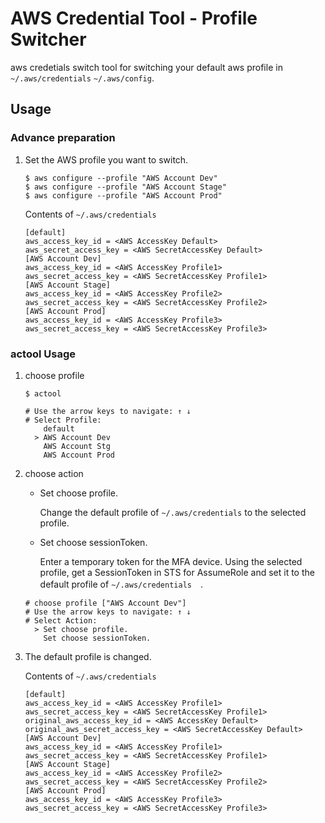 # AWS Credential Tool - Profile Switcher

aws credetials switch tool for switching your default aws profile in `~/.aws/credentials` `~/.aws/config`.

## Usage

### Advance preparation
1. Set the AWS profile you want to switch.

    ```
    $ aws configure --profile "AWS Account Dev"
    $ aws configure --profile "AWS Account Stage"
    $ aws configure --profile "AWS Account Prod"
    ```
    
    Contents of `~/.aws/credentials`
    ```
    [default]
    aws_access_key_id = <AWS AccessKey Default>
    aws_secret_access_key = <AWS SecretAccessKey Default>
    [AWS Account Dev]
    aws_access_key_id = <AWS AccessKey Profile1>
    aws_secret_access_key = <AWS SecretAccessKey Profile1>
    [AWS Account Stage]
    aws_access_key_id = <AWS AccessKey Profile2>
    aws_secret_access_key = <AWS SecretAccessKey Profile2>
    [AWS Account Prod]
    aws_access_key_id = <AWS AccessKey Profile3>
    aws_secret_access_key = <AWS SecretAccessKey Profile3>
    ```

### actool Usage

1. choose profile

    ```
    $ actool
    
    # Use the arrow keys to navigate: ↑ ↓
    # Select Profile:
        default
      > AWS Account Dev
        AWS Account Stg
        AWS Account Prod
    ```

2. choose action

    * Set choose profile.

        Change the default profile of `~/.aws/credentials` to the selected profile.
        
    * Set choose sessionToken.
        
        Enter a temporary token for the MFA device.
        Using the selected profile, get a SessionToken in STS for AssumeRole and set it to the default profile of `~/.aws/credentials`　.

    ```
    # choose profile ["AWS Account Dev"]
    # Use the arrow keys to navigate: ↑ ↓
    # Select Action:
      > Set choose profile.
        Set choose sessionToken.
    ```

3. The default profile is changed.

    Contents of `~/.aws/credentials`
    ```
    [default]
    aws_access_key_id = <AWS AccessKey Profile1>
    aws_secret_access_key = <AWS SecretAccessKey Profile1>
    original_aws_access_key_id = <AWS AccessKey Default>
    original_aws_secret_access_key = <AWS SecretAccessKey Default>
    [AWS Account Dev]
    aws_access_key_id = <AWS AccessKey Profile1>
    aws_secret_access_key = <AWS SecretAccessKey Profile1>
    [AWS Account Stage]
    aws_access_key_id = <AWS AccessKey Profile2>
    aws_secret_access_key = <AWS SecretAccessKey Profile2>
    [AWS Account Prod]
    aws_access_key_id = <AWS AccessKey Profile3>
    aws_secret_access_key = <AWS SecretAccessKey Profile3>
    ```
 